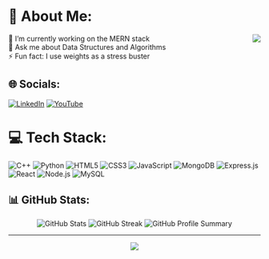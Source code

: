 # 💫 About Me:
<div align="center">
  <a href="https://open.spotify.com/user/31gjaagmfqqi336be6uq7yxxsjqy">
    <img src = "https://spotify-recently-played-readme.vercel.app/api?user=31hdtikqupijzdyymhxljertebje&count=1" align="right"/>
  </a>
</div>
🔭 I’m currently working on the MERN stack<br>
💬 Ask me about Data Structures and Algorithms<br>
⚡ Fun fact: I use weights as a stress buster<br/>

## 🌐 Socials:
[![LinkedIn](https://img.shields.io/badge/LinkedIn-%230077B5.svg?logo=linkedin&logoColor=white)](https://www.linkedin.com/in/chndrsh-patel/) [![YouTube](https://img.shields.io/badge/YouTube-%23FF0000.svg?logo=YouTube&logoColor=white)](https://www.youtube.com/@itschndrsh/streams)

# 💻 Tech Stack:
![C++](https://img.shields.io/badge/c++-%2300599C.svg?style=for-the-badge&logo=c%2B%2B&logoColor=white) ![Python](https://img.shields.io/badge/python-3670A0?style=for-the-badge&logo=python&logoColor=ffdd54) 
![HTML5](https://img.shields.io/badge/html5-%23E34F26.svg?style=for-the-badge&logo=html5&logoColor=white) ![CSS3](https://img.shields.io/badge/CSS3-1572B6?style=for-the-badge&logo=css3&logoColor=white) ![JavaScript](https://img.shields.io/badge/JavaScript-323330?style=for-the-badge&logo=javascript&logoColor=F7DF1E)
![MongoDB](https://img.shields.io/badge/MongoDB-4EA94B?style=for-the-badge&logo=mongodb&logoColor=white) ![Express.js](https://img.shields.io/badge/Express.js-404D59?style=for-the-badge) ![React](https://img.shields.io/badge/React-20232A?style=for-the-badge&logo=react&logoColor=61DAFB) ![Node.js](https://img.shields.io/badge/Node.js-43853D?style=for-the-badge&logo=node.js&logoColor=white) ![MySQL](https://img.shields.io/badge/mysql-%2300f.svg?style=for-the-badge&logo=mysql&logoColor=white)<br>

## 📊 GitHub Stats:
<div align="center">
  <img src="https://github-readme-stats.vercel.app/api?username=ChndrshP&theme=dark&hide_border=false&include_all_commits=true&count_private=false" alt="GitHub Stats"/>
  <img src="https://github-readme-streak-stats.herokuapp.com/?user=ChndrshP&theme=dark&hide_border=false" alt="GitHub Streak"/>
  <img src="http://github-profile-summary-cards.vercel.app/api/cards/profile-details?username=ChndrshP&theme=dark&hide_border=false" alt="GitHub Profile Summary"/>
</div>

---
<div align="center">
  <a href="https://visitcount.itsvg.in">
    <img src="https://visitcount.itsvg.in/api?id=ChndrshP&label=Profile%20Views&color=12&icon=0&pretty=true" />
  </a>
</div>

